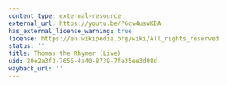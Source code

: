 ```yaml
---
content_type: external-resource
external_url: https://youtu.be/P6qv4uswKDA
has_external_license_warning: true
license: https://en.wikipedia.org/wiki/All_rights_reserved
status: ''
title: Thomas the Rhymer (Live)
uid: 20e2a3f3-7656-4a40-8739-7fe35ee3d08d
wayback_url: ''
---
```

